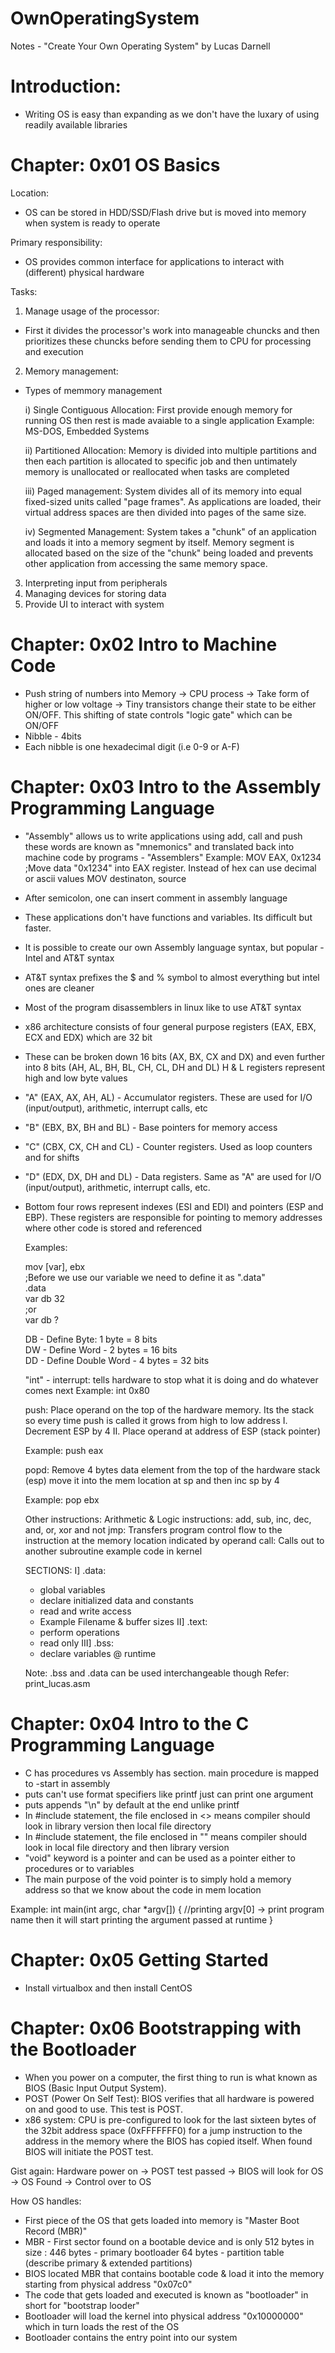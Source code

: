 # OwnOperatingSystem
Notes - "Create Your Own Operating System" by Lucas Darnell

# Introduction:
- Writing OS is easy than expanding as we don't have the luxary of using readily available libraries

# Chapter: 0x01 OS Basics

Location:
- OS can be stored in HDD/SSD/Flash drive but is moved into memory when system is ready to operate

Primary responsibility:
- OS provides common interface for applications to interact with (different) physical hardware

Tasks:

1. Manage usage of the processor: 
- First it divides the processor's work into manageable chuncks and then prioritizes these chuncks before sending them
  to CPU for processing and execution
  
2. Memory management:
- Types of memmory management
  
  i) Single Contiguous Allocation: First provide enough memory for running OS then rest is made avaiable to a single application
  Example: MS-DOS, Embedded Systems
  
  ii) Partitioned Allocation: Memory is divided into multiple partitions and then each partition is allocated to specific job and then untimately memory is unallocated or reallocated when tasks are completed
  
  iii) Paged management: System divides all of its memory into equal fixed-sized units called "page frames". As applications are loaded, their virtual address spaces are then divided into pages of the same size.
  
  iv) Segmented Management: System takes a "chunk" of an application and loads it into a memory segment by itself. Memory segment is allocated based on the size of the "chunk" being loaded and prevents other application from accessing the same memory space.
  
 3. Interpreting input from peripherals
 4. Managing devices for storing data
 5. Provide UI to interact with system
 
 # Chapter: 0x02 Intro to Machine Code
 - Push string of numbers into Memory -> CPU process -> Take form of higher or low voltage -> Tiny transistors change their state to be either ON/OFF. This shifting of state controls "logic gate" which can be ON/OFF
 - Nibble - 4bits
 - Each nibble is one hexadecimal digit (i.e 0-9 or A-F)
 
 # Chapter: 0x03 Intro to the Assembly Programming Language
 - "Assembly" allows us to write applications using add, call and push these words are known as "mnemonics" and translated back into machine code by programs - "Assemblers"
  Example: MOV EAX, 0x1234 ;Move data "0x1234" into EAX register. Instead of hex can use decimal or ascii values
           MOV destinaton, source
 - After semicolon, one can insert comment in assembly language
 - These applications don't have functions and variables. Its difficult but faster.
 - It is possible to create our own Assembly language syntax, but popular - Intel and AT&T syntax
 - AT&T syntax prefixes the $ and % symbol to almost everything but intel ones are cleaner 
 - Most of the program disassemblers in linux like to use AT&T syntax 
 - x86 architecture consists of four general purpose registers (EAX, EBX, ECX and EDX) which are 32 bit 
 - These can be broken down 16 bits (AX, BX, CX and DX) and even further into 8 bits (AH, AL, BH, BL, CH, CL, DH and DL) 
   H & L registers represent high and low byte values
 - "A" (EAX, AX, AH, AL) - Accumulator registers. These are used for I/O (input/output), arithmetic, interrupt calls, etc
 - "B" (EBX, BX, BH and BL) - Base pointers for memory access
 - "C" (CBX, CX, CH and CL) - Counter registers. Used as loop counters and for shifts
 - "D" (EDX, DX, DH and DL) - Data registers. Same as "A" are used for I/O (input/output), arithmetic, interrupt calls, etc.
 - Bottom four rows represent indexes (ESI and EDI) and pointers (ESP and EBP). These registers are responsible for pointing
   to memory addresses where other code is stored and referenced 
   
   Examples:
 
   mov [var], ebx             
   ;Before we use our variable we need to define it as ".data"               
   .data                  
   var db 32             
   ;or           
   var db ?            
 
   DB - Define Byte: 1 byte = 8 bits         
   DW - Define Word - 2 bytes = 16 bits            
   DD - Define Double Word - 4 bytes = 32 bits                
   
   "int" - interrupt: tells hardware to stop what it is doing and do whatever comes next 
   Example: int 0x80
   
   push: Place operand on the top of the hardware memory. Its the stack so every time push is called it grows from high to low address
   I. Decrement ESP by 4    II. Place operand at address of ESP (stack pointer)
   
   Example: push eax
   
   popd: Remove 4 bytes data element from the top of the hardware stack (esp) move it into the mem location at sp and then inc sp by 4
   
   Example: pop ebx
   
   Other instructions:
   Arithmetic & Logic instructions: add, sub, inc, dec, and, or, xor and not
   jmp: Transfers program control flow to the instruction at the memory location indicated by operand
   call: Calls out to another subroutine example code in kernel
   
   SECTIONS:
   I] .data:
   - global variables
   - declare initialized data and constants
   - read and write access
   - Example Filename & buffer sizes
   II] .text:
   - perform operations
   - read only
   III] .bss:
    - declare variables @ runtime
    
   Note: .bss and .data can be used interchangeable though
   Refer: print_lucas.asm
   
  # Chapter: 0x04 Intro to the C Programming Language
   
   - C has procedures vs Assembly has section. main procedure is mapped to -start in assembly
   - puts can't use format specifiers like printf just can print one argument 
   - puts appends "\n" by default at the end unlike printf
   - In #include statement, the file enclosed in <> means compiler should look in library version then local file directory
   - In #include statement, the file enclosed in "" means compiler should look in local file directory and then library version
   - "void" keyword is a pointer and can be used as a pointer either to procedures or to variables
   - The main purpose of the void pointer is to simply hold a memory address so that we know about the code in mem location
   
   Example:
   int main(int argc, char *argv[]) {
    //printing argv[0] -> print program name then it will start printing the argument passed at runtime
   }
   
   # Chapter: 0x05 Getting Started
   
   - Install virtualbox and then install CentOS
   
   # Chapter: 0x06 Bootstrapping with the Bootloader
   
   - When you power on a computer, the first thing to run is what known as BIOS (Basic Input Output System).
   - POST (Power On Self Test): BIOS verifies that all hardware is powered on and good to use. This test is POST.
   - x86 system: CPU is pre-configured to look for the last sixteen bytes of the 32bit address space (0xFFFFFFF0) for a jump instruction to the address in the memory where the BIOS has copied itself. When found BIOS will initiate the POST test.
   
   Gist again: Hardware power on -> POST test passed -> BIOS will look for OS -> OS Found -> Control over to OS         

How OS handles:

- First piece of the OS that gets loaded into memory is "Master Boot Record (MBR)"
- MBR - First sector found on a bootable device and is only 512 bytes in size : 446 bytes - primary bootloader 64 bytes - partition table (describe primary & extended partitions)
- BIOS located MBR that contains bootable code & load it into the memory starting from physical address "0x07c0"
- The code that gets loaded and executed is known as "bootloader" in short for "bootstrap looder"
- Bootloader will load the kernel into physical address "0x10000000" which in turn loads the rest of the OS
- Bootloader contains the entry point into our system

